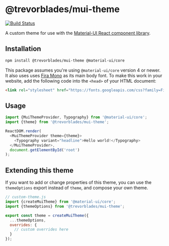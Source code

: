 # @trevorblades/mui-theme

[![Build Status](https://travis-ci.com/trevorblades/mui-theme.svg?branch=master)](https://travis-ci.com/trevorblades/mui-theme)

A custom theme for use with the [Material-UI React component library](https://material-ui.com/).

## Installation

```bash
npm install @trevorblades/mui-theme @material-ui/core
```

This package assumes you're using `@material-ui/core` version 4 or newer. It also uses uses [Fira Mono](https://fonts.google.com/specimen/Fira+Mono) as its main body font. To make this work in your website, add the following code into the `<head>` of your HTML document:

```html
<link rel="stylesheet" href="https://fonts.googleapis.com/css?family=Fira+Mono:400,500,700&display=swap">
```

## Usage

```js
import {MuiThemeProvider, Typography} from '@material-ui/core';
import {theme} from '@trevorblades/mui-theme';

ReactDOM.render(
  <MuiThemeProvider theme={theme}>
    <Typography variant="headline">Hello world!</Typography>
  </MuiThemeProvider>,
  document.getElementById('root')
);
```

## Extending this theme

If you want to add or change properties of this theme, you can use the `themeOptions` export instead of `theme`, and compose your own theme.

```js
// custom-theme.js
import {createMuiTheme} from '@material-ui/core';
import {themeOptions} from '@trevorblades/mui-theme';

export const theme = createMuiTheme({
  ...themeOptions,
  overrides: {
    // custom overrides here
  }
});
```
